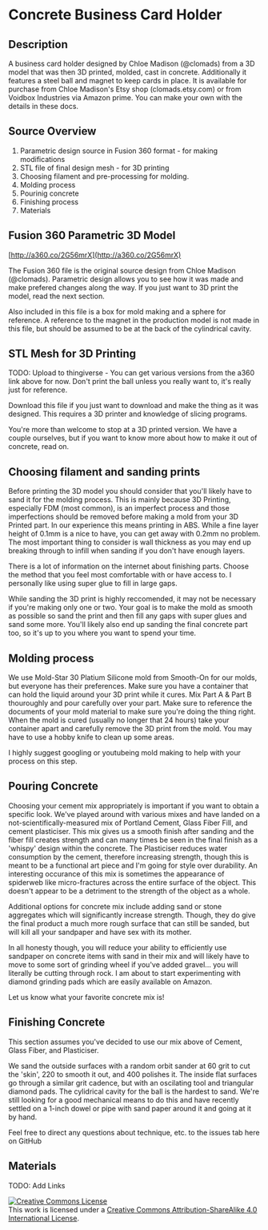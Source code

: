 # Concrete Business Card Holder

## Description

A  business card holder designed by Chloe Madison (@clomads) from a 3D model that was then 3D printed, molded, cast in concrete. Additionally it features a steel ball and magnet to keep cards in place. It is available for purchase from Chloe Madison's Etsy shop (clomads.etsy.com) or from Voidbox Industries via Amazon prime. You can make your own with the details in these docs. 

## Source Overview

1. Parametric design source in Fusion 360 format - for making modifications
2. STL file of final design mesh - for 3D printing
3. Choosing filament and pre-processing for molding.
5. Molding process
6. Pourinig concrete
7. Finishing process
8. Materials


## Fusion 360 Parametric 3D Model

[http://a360.co/2G56mrX](http://a360.co/2G56mrX)

The Fusion 360 file is the original source design from Chloe Madison (@clomads). Parametric design allows you to see how it was made and make prefered changes along the way. If you just want to 3D print the model, read the next section. 

Also included in this file is a box for mold making and a sphere for reference. A reference to the magnet in the production model is not made in this file, but should be assumed to be at the back of the cylindrical cavity. 

## STL Mesh for 3D Printing

TODO: Upload to thingiverse - You can get various versions from the a360 link above for now. Don't print the ball unless you really want to, it's really just for reference.

Download this file if you just want to download and make the thing as it was designed. This requires a 3D printer and knowledge of slicing programs.

You're more than welcome to stop at a 3D printed version. We have a couple ourselves, but if you want to know more about how to make it out of concrete, read on.

## Choosing filament and sanding prints

Before printing the 3D model you should consider that you'll likely have to sand it for the molding process. This is mainly because 3D Printing, especially FDM (most common), is an imperfect process and those imperfections should be removed before making a mold from your 3D Printed part. In our experience this means printing in ABS. While a fine layer height of 0.1mm is a nice to have, you can get away with 0.2mm no problem. The most important thing to consider is wall thickness as you may end up breaking through to infill when sanding if you don't have enough layers. 

There is a lot of information on the internet about finishing parts. Choose the method that you feel most comfortable with or have access to. I personally like using super glue to fill in large gaps.

While sanding the 3D print is highly reccomended, it may not be necessary if you're making only one or two. Your goal is to make the mold as smooth as possible so sand the print and then fill any gaps with super glues and sand some more. You'll likely also end up sanding the final concrete part too, so it's up to you where you want to spend your time.

## Molding process

We use Mold-Star 30 Platium Silicone mold from Smooth-On for our molds, but everyone has their preferences. Make sure you have a container that can hold the liquid around your 3D print while it cures. Mix Part A & Part B thouroughly and pour carefully over your part. Make sure to reference the documents of your mold material to make sure you're doing the thing right. When the mold is cured (usually no longer that 24 hours) take your container apart and carefully remove the 3D print from the mold. You may have to use a hobby knife to clean up some areas. 

I highly suggest googling or youtubeing mold making to help with your process on this step.


## Pouring Concrete

Choosing your cement mix appropriately is important if you want to obtain a specific look. We've played around with various mixes and have landed on a not-scientifically-measured mix of Portland Cement, Glass Fiber Fill, and cement plasticiser. This mix gives us a smooth finish after sanding and the fiber fill creates strength and can many times be seen in the final finish as a 'whispy' design within the concrete. The Plasticiser reduces water consumption by the cement, therefore increasing strength, though this is meant to be a functional art piece and I'm going for style over durability. An interesting occurance of this mix is sometimes the appearance of spiderweb like micro-fractures across the entire surface of the object. This doesn't appear to be a detriment to the strength of the object as a whole. 

Additional options for concrete mix include adding sand or stone aggregates which will significantly increase strength. Though, they do give the final product a much more rough surface that can still be sanded, but will kill all your sandpaper and have sex with its mother.

In all honesty though, you will reduce your ability to efficiently use sandpaper on concrete items with sand in their mix and will likely have to move to some sort of grinding wheel if you've added gravel... you will literally be cutting through rock. I am about to start experimenting with diamond grinding pads which are easily available on Amazon.

Let us know what your favorite concrete mix is!

## Finishing Concrete

This section assumes you've decided to use our mix above of Cement, Glass Fiber, and Plasticiser.

We sand the outside surfaces with a random orbit sander at 60 grit to cut the 'skin', 220 to smooth it out, and 400 polishes it. The inside flat surfaces go through a similar grit cadence, but with an oscilating tool and triangular diamond pads. The cylidrical cavity for the ball is the hardest to sand. We're still looking for a good mechanical means to do this and have recently settled on a 1-inch dowel or pipe with sand paper around it and going at it by hand.

Feel free to direct any questions about technique, etc. to the issues tab here on GitHub


## Materials

TODO: Add Links

<a rel="license" href="http://creativecommons.org/licenses/by-sa/4.0/"><img alt="Creative Commons License" style="border-width:0" src="https://i.creativecommons.org/l/by-sa/4.0/88x31.png" /></a><br />This work is licensed under a <a rel="license" href="http://creativecommons.org/licenses/by-sa/4.0/">Creative Commons Attribution-ShareAlike 4.0 International License</a>.
